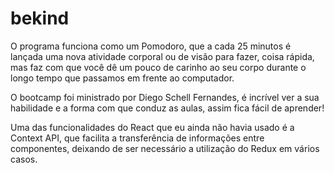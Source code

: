 # bekind

O programa funciona como um Pomodoro, que a cada 25 minutos é lançada uma nova atividade corporal ou de visão para fazer, coisa rápida, mas faz com que você dê um pouco de carinho ao seu corpo durante o longo tempo que passamos em frente ao computador.



O bootcamp foi ministrado por Diego Schell Fernandes, é incrível ver a sua habilidade e a forma com que conduz as aulas, assim fica fácil de aprender!



Uma das funcionalidades do React que eu ainda não havia usado é a Context API, que facilita a transferência de informações entre componentes, deixando de ser necessário a utilização do Redux em vários casos.


